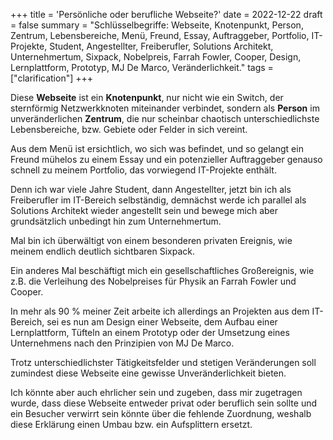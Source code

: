 +++
title = 'Persönliche oder berufliche Webseite?'
date = 2022-12-22
draft = false
summary = "Schlüsselbegriffe: Webseite, Knotenpunkt, Person, Zentrum, Lebensbereiche, Menü, Freund, Essay, Auftraggeber, Portfolio, IT-Projekte, Student, Angestellter, Freiberufler, Solutions Architekt, Unternehmertum, Sixpack, Nobelpreis, Farrah Fowler, Cooper, Design, Lernplattform, Prototyp, MJ De Marco, Veränderlichkeit."
tags = ["clarification"]
+++


Diese **Webseite** ist ein **Knotenpunkt**, nur nicht wie ein Switch, der sternförmig Netzwerkknoten miteinander verbindet, sondern als **Person** im unveränderlichen **Zentrum**, die nur scheinbar chaotisch unterschiedlichste Lebensbereiche, bzw. Gebiete oder Felder in sich vereint.

Aus dem Menü ist ersichtlich, wo sich was befindet, und so gelangt ein Freund mühelos zu einem Essay und ein potenzieller Auftraggeber genauso schnell zu meinem Portfolio, das vorwiegend IT-Projekte enthält.

Denn ich war viele Jahre Student, dann Angestellter, jetzt bin ich als Freiberufler im IT-Bereich selbständig, demnächst werde ich parallel als Solutions Architekt wieder angestellt sein und bewege mich aber grundsätzlich unbedingt hin zum Unternehmertum.

Mal bin ich überwältigt von einem besonderen privaten Ereignis, wie meinem endlich deutlich sichtbaren Sixpack.

Ein anderes Mal beschäftigt mich ein gesellschaftliches Großereignis, wie z.B. die Verleihung des Nobelpreises für Physik an Farrah Fowler und Cooper.

In mehr als 90 % meiner Zeit arbeite ich allerdings an Projekten aus dem IT-Bereich, sei es nun am Design einer Webseite, dem Aufbau einer Lernplattform, Tüfteln an einem Prototyp oder der Umsetzung eines Unternehmens nach den Prinzipien von MJ De Marco.

Trotz unterschiedlichster Tätigkeitsfelder und stetigen Veränderungen soll zumindest diese Webseite eine gewisse Unveränderlichkeit bieten.

Ich könnte aber auch ehrlicher sein und zugeben, dass mir zugetragen wurde, dass diese Webseite entweder privat oder beruflich sein sollte und ein Besucher verwirrt sein könnte über die fehlende Zuordnung, weshalb diese Erklärung einen Umbau bzw. ein Aufsplittern ersetzt. 
